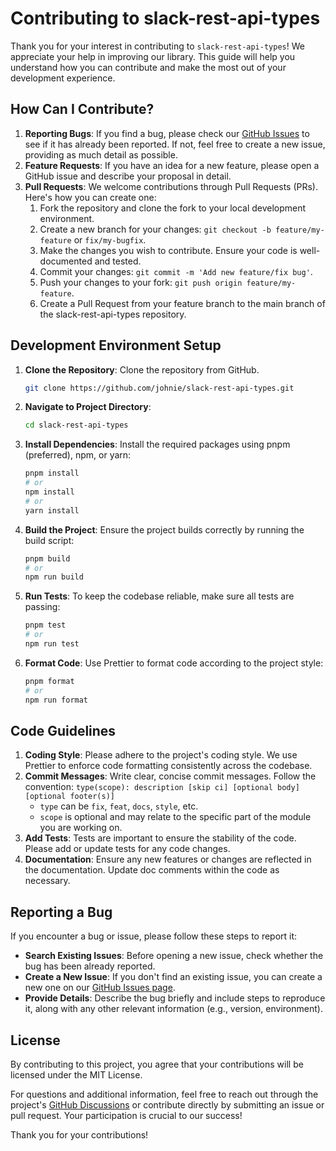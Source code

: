 # Contributing to slack-rest-api-types

Thank you for your interest in contributing to `slack-rest-api-types`! We appreciate your help in improving our library. This guide will help you understand how you can contribute and make the most out of your development experience.

## How Can I Contribute?

1. **Reporting Bugs**: If you find a bug, please check our [GitHub Issues](https://github.com/johnie/slack-rest-api-types/issues) to see if it has already been reported. If not, feel free to create a new issue, providing as much detail as possible.
2. **Feature Requests**: If you have an idea for a new feature, please open a GitHub issue and describe your proposal in detail.
3. **Pull Requests**: We welcome contributions through Pull Requests (PRs). Here's how you can create one:
   1. Fork the repository and clone the fork to your local development environment.
   2. Create a new branch for your changes: `git checkout -b feature/my-feature` or `fix/my-bugfix`.
   3. Make the changes you wish to contribute. Ensure your code is well-documented and tested.
   4. Commit your changes: `git commit -m 'Add new feature/fix bug'`.
   5. Push your changes to your fork: `git push origin feature/my-feature`.
   6. Create a Pull Request from your feature branch to the main branch of the slack-rest-api-types repository.

## Development Environment Setup

1. **Clone the Repository**: Clone the repository from GitHub.
   ```bash
   git clone https://github.com/johnie/slack-rest-api-types.git
   ```
2. **Navigate to Project Directory**:
   ```bash
   cd slack-rest-api-types
   ```
3. **Install Dependencies**: Install the required packages using pnpm (preferred), npm, or yarn:
   ```bash
   pnpm install
   # or
   npm install
   # or
   yarn install
   ```
4. **Build the Project**: Ensure the project builds correctly by running the build script:
   ```bash
   pnpm build
   # or
   npm run build
   ```
5. **Run Tests**: To keep the codebase reliable, make sure all tests are passing:
   ```bash
   pnpm test
   # or
   npm run test
   ```
6. **Format Code**: Use Prettier to format code according to the project style:
   ```bash
   pnpm format
   # or
   npm run format
   ```

## Code Guidelines

1. **Coding Style**: Please adhere to the project's coding style. We use Prettier to enforce code formatting consistently across the codebase.
2. **Commit Messages**: Write clear, concise commit messages. Follow the convention: `type(scope): description [skip ci] [optional body] [optional footer(s)]`
   - `type` can be `fix`, `feat`, `docs`, `style`, etc.
   - `scope` is optional and may relate to the specific part of the module you are working on.
3. **Add Tests**: Tests are important to ensure the stability of the code. Please add or update tests for any code changes.
4. **Documentation**: Ensure any new features or changes are reflected in the documentation. Update doc comments within the code as necessary.

## Reporting a Bug

If you encounter a bug or issue, please follow these steps to report it:

- **Search Existing Issues**: Before opening a new issue, check whether the bug has been already reported.
- **Create a New Issue**: If you don't find an existing issue, you can create a new one on our [GitHub Issues page](https://github.com/johnie/slack-rest-api-types/issues).
- **Provide Details**: Describe the bug briefly and include steps to reproduce it, along with any other relevant information (e.g., version, environment).

## License

By contributing to this project, you agree that your contributions will be licensed under the MIT License.

For questions and additional information, feel free to reach out through the project's [GitHub Discussions](https://github.com/johnie/slack-rest-api-types/discussions) or contribute directly by submitting an issue or pull request. Your participation is crucial to our success!

Thank you for your contributions!
